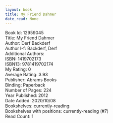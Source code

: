 ```yaml
---
layout: book
title: My Friend Dahmer
date_read: None
---
```


Book Id: 12959045<br />
Title: My Friend Dahmer<br />
Author: Derf Backderf<br />
Author l-f: Backderf, Derf<br />
Additional Authors: <br />
ISBN: 1419702173<br />
ISBN13: 9781419702174<br />
My Rating: 0<br />
Average Rating: 3.93<br />
Publisher: Abrams Books<br />
Binding: Paperback<br />
Number of Pages: 224<br />
Year Published: 2012<br />
Date Added: 2020/10/08<br />
Bookshelves: currently-reading<br />
Bookshelves with positions: currently-reading (#7)<br />
Read Count: 1<br />


